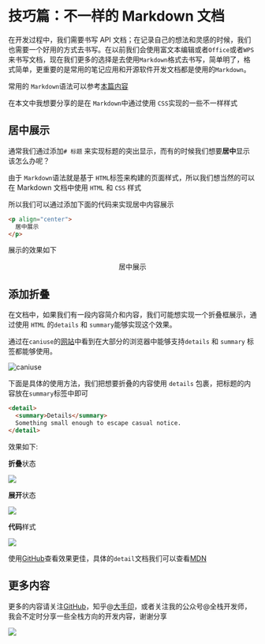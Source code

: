 # 技巧篇：不一样的 Markdown 文档

在开发过程中，我们需要书写 API 文档；在记录自己的想法和灵感的时候，我们也需要一个好用的方式去书写。在以前我们会使用富文本编辑或者`Office`或者`WPS`来书写文档，现在我们更多的选择是去使用`Markdown`格式去书写，简单明了，格式简单，更重要的是常用的笔记应用和开源软件开发文档都是使用的`Markdown`。

常用的 `Markdown`语法可以参考[本篇内容](https://github.com/hom/markdown)

在本文中我想要分享的是在 `Markdown`中通过使用 `CSS`实现的一些不一样样式

## 居中展示

通常我们通过添加`# 标题` 来实现标题的突出显示，而有的时候我们想要**居中**显示该怎么办呢？

由于 `Markdown`语法就是基于 `HTML`标签来构建的页面样式，所以我们想当然的可以在 Markdown 文档中使用 `HTML` 和 `CSS` 样式

所以我们可以通过添加下面的代码来实现居中内容展示

```html
<p align="center">
  居中展示
</p>
```

展示的效果如下

<p align="center">居中展示</p>

## 添加折叠

在文档中，如果我们有一段内容简介和内容，我们可能想实现一个折叠框展示，通过使用 `HTML` 的`details` 和 `summary`能够实现这个效果。

通过在`caniuse`的[网站](https://caniuse.com/#search=details)中看到在大部分的浏览器中能够支持`details` 和 `summary` 标签都能够使用。

![caniuse](https://tva1.sinaimg.cn/large/007S8ZIlly1ggqvqgtaarj31ro0u07gj.jpg)

下面是具体的使用方法，我们把想要折叠的内容使用 `details` 包裹，把标题的内容放在`summary`标签中即可

```html
<detail>
  <summary>Details</summary>
  Something small enough to escape casual notice.
</detail>
```

效果如下:

**折叠**状态

![](https://tva1.sinaimg.cn/large/007S8ZIlly1ggqvvw2m0wj30ji0doweq.jpg)

**展开**状态

![](https://tva1.sinaimg.cn/large/007S8ZIlly1ggqw0vpe4oj30je0di74u.jpg)

**代码**样式

![](https://tva1.sinaimg.cn/large/007S8ZIlly1ggqvz0zi7tj31bc0940te.jpg)

使用[GitHub](https://github.com/hom/markdown)查看效果更佳，具体的`detail`文档我们可以查看[MDN](https://developer.mozilla.org/zh-CN/docs/Web/HTML/Element/details)

## 更多内容

更多的内容请关注[GitHub](https://github.com/hom)，知乎@[大手印](https://www.zhihu.com/people/meng-jun-23-36)，或者关注我的公众号@全栈开发师，我会不定时分享一些全栈方向的开发内容，谢谢分享

![](https://tva1.sinaimg.cn/large/007S8ZIlly1ggms66rig8j31bi0hcgol.jpg)